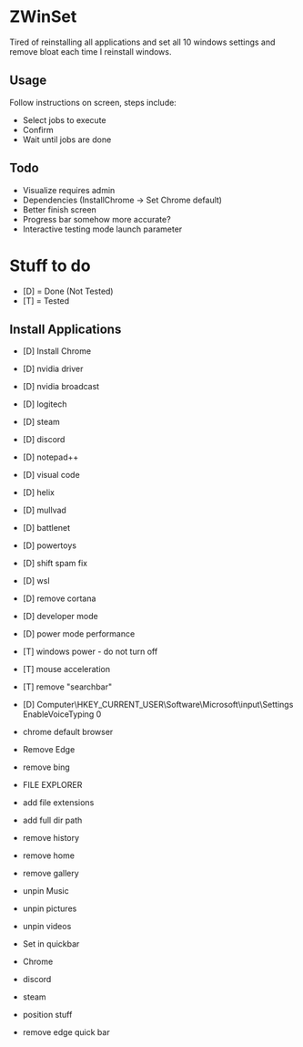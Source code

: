 # ZWinSet
Tired of reinstalling all applications and set all 10 windows settings and remove bloat each time I reinstall windows.

## Usage
Follow instructions on screen, steps include:
* Select jobs to execute
* Confirm
* Wait until jobs are done

## Todo
* Visualize requires admin
* Dependencies (InstallChrome -> Set Chrome default)
* Better finish screen
* Progress bar somehow more accurate?
* Interactive testing mode launch parameter

# Stuff to do
* [D] = Done (Not Tested)
* [T] = Tested

## Install Applications
* [D] Install Chrome
* [D] nvidia driver
* [D] nvidia broadcast
* [D] logitech
* [D] steam
* [D] discord
* [D] notepad++
* [D] visual code
* [D] helix
* [D] mullvad
* [D] battlenet
* [D] powertoys

* [D] shift spam fix
* [D] wsl
* [D] remove cortana
* [D] developer mode
* [D] power mode performance
* [T] windows power - do not turn off
* [T] mouse acceleration
* [T] remove "searchbar"
* [D] Computer\HKEY_CURRENT_USER\Software\Microsoft\input\Settings EnableVoiceTyping 0

* chrome default browser
* Remove Edge
* remove bing

* FILE EXPLORER
* add file extensions
* add full dir path
* remove history
* remove home
* remove gallery
* unpin Music
* unpin pictures
* unpin videos

* Set in quickbar
* Chrome
* discord
* steam
* position stuff
* remove edge quick bar